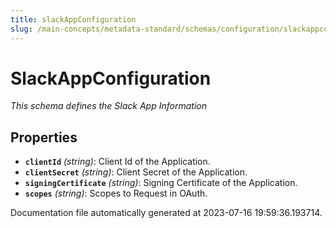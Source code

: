 ```yaml
---
title: slackAppConfiguration
slug: /main-concepts/metadata-standard/schemas/configuration/slackappconfiguration
---
```


# SlackAppConfiguration

*This schema defines the Slack App Information*

## Properties

- **`clientId`** *(string)*: Client Id of the Application.
- **`clientSecret`** *(string)*: Client Secret of the Application.
- **`signingCertificate`** *(string)*: Signing Certificate of the Application.
- **`scopes`** *(string)*: Scopes to Request in OAuth.


Documentation file automatically generated at 2023-07-16 19:59:36.193714.
